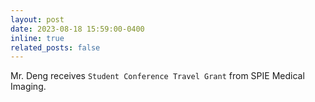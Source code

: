 ```yaml
---
layout: post
date: 2023-08-18 15:59:00-0400
inline: true
related_posts: false
---
```


Mr. Deng receives `Student Conference Travel Grant` from SPIE Medical Imaging.
